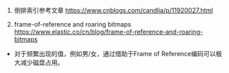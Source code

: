 1. 倒排索引参考文章
https://www.cnblogs.com/candlia/p/11920027.html

2. frame-of-reference and roaring bitmaps
https://www.elastic.co/cn/blog/frame-of-reference-and-roaring-bitmaps

- 对于频繁出现的值，例如男/女，通过借助于Frame of Reference编码可以极大减少磁盘占用。
